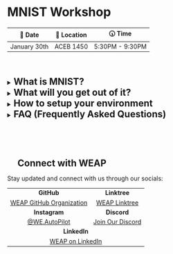 # MNIST Workshop

<div align="center">

| 📅 Date       | 📍 Location | 🕠 Time         |
|:------------:|:-----------:|:---------------:|
| January 30th |  ACEB 1450   | 5:30PM - 9:30PM |

</div>

#

</br>

<details>
<summary><h2 style="display: inline; border-bottom: none;">What is MNIST?</h2></summary>
</br>

The MNIST dataset (Modified National Institute of Standards and Technology database) is a widely used benchmark dataset in machine learning, particularly for image processing and computer vision tasks. Think of it like computer vision's "Hello world!". 

The dataset consists of 70,000 grayscale images of handwritten digits (0-9), each of size 28x28 pixels.

- **Training and Testing:** It is divided into 60,000 training images and 10,000 testing images.

- **Purpose:** The dataset is commonly used to train and evaluate classification algorithms, serving as a foundational task in deep learning and neural network research.

- **Simplicity:** Its small size and pre-processed, normalized format make it ideal for testing models and concepts with low computational overhead.

<div align="center">
    <img src="README_assets/MNIST_Visualization.gif" alt="Neural Network of MNIST">
    <p><em>Convolutional Neural Network of MNIST - Visualization</em></p>
</div>

</br>
</details>

<details>
<summary>
<h2 style="display: inline; border-bottom: none;">What will you get out of it?</h2>
</summary>
</br>

**1. Understanding Neural Networks**

- Learning about neural networks at our workshop provides a hands-on introduction to the foundations of machine learning. You will explore the theory behind how neural networks function, including the role of layers, the concept of a CNN, and the challenges of overfitting. By the end, you will gain a theoretical understanding of AI software engineering and its practical applications in developing intelligent systems.

**2. Hands-On with Machine Learning Frameworks**

- You will gain experience using popular ML frameworks like TensorFlow or PyTorch while working on MNIST. This practical exposure is directly transferable to projects requiring real-world datasets, such as vehicle navigation or obstacle detection.

**3. Confidence Building:**

- Solving MNIST problems helps you grasp the logic behind AI and ML systems in a simple, manageable way. This builds you confidence to dive into more challenging tasks like training models on real-world traffic or environmental data.

**4. A Machine Learning Project YOU made!**

- Who doesn’t want a project showcasing machine learning skills on their resume? A completed MNIST project not only demonstrates technical ability but also signals a willingness to learn and tackle foundational AI problems, making you more attractive to employers in tech and AI industries.

</br>

</details>

<details>
<summary>
<h2 style="display: inline; border-bottom: none;">
How to setup your environment
</h2>
</summary>

</br>

<div align="center">

Before coming in to the workshop please complete the following steps.

</div>

***Note: Windows and MacOS are very similar, thus only key differences are highlighted. If you need help with any part of this setup, be sure to join the Discord here:***

<div align="center">
    <a href="https://discord.gg/HuJCHCSVB2">Discord Link</a>
</div>

</br>

### 1. Download and Install Visual Studio Code (VS Code)

- Open your web browser and go to the [VS Code Download Page](https://code.visualstudio.com/).

- Click the **Download for your OS** button (Windows, Mac, or Linux).

- Once the download is complete, run the installer:
   - **Windows:** Double-click the `.exe` file and follow the prompts.
   - **Mac:** Open the `.dmg` file and drag the VS Code icon to your Applications folder.
   - **Linux:** Follow the instructions provided for your distribution.

- During installation (Windows only):
   - Check the box for **"Add to PATH"** when prompted.
   - Check any other options you find useful, like creating a desktop icon.

<div align="center">
    <img src="README_assets/image-1.png" alt="Download Page">
    <p><em>Once you load up the page, click "Download" in top right, and choose your OS</em></p>
</div>
</br>

### 2. Download and Install Python 3.12.x

- Go to the [Python Downloads Page](https://www.python.org/downloads/).

- Scroll down to "Looking for a specific release?"

- Click **Download** on your choice of 3.12.x Python ***(We will be downloading 3.12.8 for this tutorial)***.
   - We are using an older version of Python because you may encounter issues with some library's support for the latest version.

- Scroll to the bottom and choose the installer appropriate for your operating system:
   - **Windows (64-bit):** Select "Windows installer (64-bit)".
   - **Mac:** Select "macOS 64-bit universal2 installer".
   - **Linux:** Follow the instructions provided for your distribution or use the source tarball.

- Run the installer:
   - **Windows:** Check the box for **"Add Python to PATH"** and click **Install Now**.
   - **Mac:** Follow the installation steps.
   - **Linux:** Use your package manager or download the appropriate package.
   
- Verify the installation:
   - Open a terminal or command prompt and type:
     ```ps
     python --version
     ```
     or
     ```ps
     python3 --version
     ```
   - You should see something like `Python 3.12.x`.

</br>

### 3. Install the Python Extension in VS Code

- Open VS Code.

- Go to the Extensions Marketplace:
   - Click the **Extensions** icon on the left sidebar (it looks like four squares).

- Search for **"Python"** in the search bar.

- Select the extension developed by Microsoft and click **Install**.

- Once installed, restart VS Code to ensure the extension loads properly.

<div align="center">
    <img src="README_assets/image.png" alt="Python Extension Page">
    <p><em>Python Extension Page in VS Code.</em></p>
</div>

</br>

### 4. Set Up Python in VS Code

- Open VS Code and press **Ctrl + Shift + P** (Windows/Linux) or **Cmd + Shift + P** (Mac) to open the Command Palette.

- Type **"Python: Select Interpreter"** and click on it.

- From the list of Python interpreters, select the one corresponding to Python 3.12.x.
   - If you don’t see it, make sure Python is installed and added to your PATH.

<div align="center">
    <img src="README_assets/image-2.png" alt="Python Extension Page">
    <p><em>Python Extension Page in VS Code.</em></p>
</div>

</br>

### 5. Create and Run a Python File in VS Code

- Create a new folder for your project on your computer (e.g., `HelloWorldProject`).

- Open the folder in VS Code:
   - Go to **File > Open Folder...** and select the folder you created.

- Create a new Python file:
   - Click the **New File** button in the Explorer sidebar (or press **Ctrl + N** / **Cmd + N**).
   - Save the file as `hello_world.py` (ensure it has a `.py` extension).

- Write the following code in the file:

   ```python
   print("Hello, World!")
   ```

- Run the Python file:
   - Right-click anywhere in the code editor and select **"Run Python File in Terminal"**.
   - Alternatively, press **Ctrl + F5** (Windows/Linux) or **Cmd + F5** (Mac).

- Check the terminal at the bottom of VS Code for the output. You should see:
   ```
   Hello, World!
   ```
</br>

### 6. Verify Your Setup

- Confirm that:
   - VS Code is installed and working.
   - Python 3.12.x is installed and added to PATH.
   - The Python extension is installed and configured in VS Code.
   - You can successfully run a Python script and see the output.

- Celebrate! 🎉 You’ve set up your environment and run your first Python program in VS Code!
- You may feels as though this was simple, but we are just getting to the good part!
   - Attend the workshop session to write your first Convolutional Neural Network!

</br>

### 7. Set Up a Python Virtual Environment (Highly Recommended)

A virtual environment helps isolate your Python projects, ensuring that dependencies for one project don’t conflict with others. This is especially useful when working with machine learning libraries that may have version-specific requirements.

#### Windows

1. **Install `virtualenv`**:
   ```ps
   pip install virtualenv
   ```

2. **Create a virtual environment**:
   Navigate to your project folder, then in the terminal or command prompt and run:
   ```ps
   virtualenv venv
   ```

3. **Activate the virtual environment**:
   ```ps
   .\venv\Scripts\activate
   ```

4. **Verify activation**:
   You should see `(venv)` at the beginning of your terminal prompt, indicating the environment is active.

#### MacOS/Linux

1. **Install `virtualenv`**:
   ```bash
   pip3 install virtualenv
   ```

2. **Create a virtual environment**:
   Navigate to your project folder in the terminal and run:
   ```bash
   virtualenv venv
   ```

3. **Activate the virtual environment**:
   ```bash
   source venv/bin/activate
   ```

4. **Verify activation**:
   You should see `(venv)` at the beginning of your terminal prompt, indicating the environment is active.

#### Why Virtual Environments?

- **Dependency Management**: Keeps project dependencies isolated, avoiding version conflicts.
- **Portability**: Makes it easier to share projects without worrying about global Python package versions.
- **Clean Development Environment**: Prevents clutter in your global Python installation.

> **Tip**: To deactivate the environment, type:
> ```bash
> deactivate
> ```

### 8. Install Git and Set Up a Repository (Recommended)

Version control is a key skill for any developer. Git allows you to track changes, collaborate effectively, and revert to previous versions of your code when needed.

#### Windows

1. **Download and install Git**:
   - Visit the [Git website](https://git-scm.com/) and download the installer.
   - Run the installer and follow the default setup instructions.
   - Ensure the option **"Add Git to PATH"** is selected during installation.

2. **Verify the installation**:
   Open a command prompt and type:
   ```ps
   git --version
   ```

#### MacOS/Linux

1. **Install Git**:
   - On MacOS:
     ```bash
     brew install git
     ```
   - On Linux:
     ```bash
     sudo apt-get install git
     ```

2. **Verify the installation**:
   ```bash
   git --version
   ```

#### Set Up a Repository

1. **Initialize a Git repository**:
   In your project folder, run:
   ```bash
   git init
   ```

2. **Add files to the repository**:
   ```bash
   git add .
   ```

3. **Commit your changes**:
   ```bash
   git commit -m "Initial commit"
   ```

4. **Link to a remote repository (e.g., GitHub)**:
   - Create a new repository on GitHub.
   - Copy the repository URL and run:
     ```bash
     git remote add origin <repository-url>
     git branch -M main
     git push -u origin main
     ```

> **Tip**: Git is essential for collaborating on projects and keeping a reliable history of your work. Your best bet to become skillful at Git is practice and some tutorial videos on YouTube.

</details>

<details>
<summary>
<h2 style="display: inline; border-bottom: none;">
FAQ (Frequently Asked Questions)
</h2>
</summary>

</br>

**Q: Where is the solution to creating the MNIST CNN (Convolutional Neural Network)?**

    We will update this repository with the full solution and some explanations for certain parts after the completion of the workshop at the previously specified date.

**Q: Do I need prior machine learning experience to attend this workshop?**

    No prior experience is necessary! We will start with the basics of MNIST and Python setup, so beginners are welcome. However, familiarity with Python will be helpful.

**Q: What if I encounter issues setting up Python or VS Code?**

    Please refer to the step-by-step instructions provided in the setup guide. If issues persist, feel free to join our Discord server for assistance.

**Q: Will we use datasets other than MNIST in this workshop?**

    This workshop is focused on MNIST as it is a beginner-friendly dataset. Future, more advanced workshops may include other datasets, such as CIFAR-10 or custom datasets.

**Q: Can I use a Mac or Linux system for the workshop?**

    Yes! The setup instructions are similar for Mac and Linux. We have provided steps for all platforms in the setup guide.

**Q: Is there any cost associated with the workshop?**

    No, this workshop is completely free and open to all students that RSVP'd through the google form shared on all of our socials.

**Q: What tools or frameworks will be used for building the CNN?**

    We will use Python with a popular machine learning library called PyTorch to create and train the CNN.

**Q: Who can I contact if I have questions after the workshop?**

    Join our Discord server or reach out to any of the WEAP organizers. Details will be provided during the workshop.
</details>

</br>

#

</br>

<div id="toc">
    <ul style="list-style: none;">
        <summary>
            <h2 style="display: inline; border-bottom: none;">
                <b>Connect with WEAP</b>
            </h2>
        </summary>
    </ul>
</div>

Stay updated and connect with us through our socials:

<div align="center">
  <table>
    <tr>
      <td align="center"><strong>GitHub</strong></td>
      <td align="center"><strong>Linktree</strong></td>
    </tr>
    <tr>
      <td align="center"><a href="https://github.com/WE-Autopilot">WEAP GitHub Organization</a></td>
      <td align="center"><a href="https://linktr.ee/we.autopilot">WEAP Linktree</a></td>
    </tr>
    <tr>
      <td align="center"><strong>Instagram</strong></td>
      <td align="center"><strong>Discord</strong></td>
    </tr>
    <tr>
      <td align="center"><a href="https://instagram.com/we.autopilot">@WE.AutoPilot</a></td>
      <td align="center"><a href="https://discord.gg/HuJCHCSVB2">Join Our Discord</a></td>
    </tr>
    <tr>
      <td colspan="2" align="center"><strong>LinkedIn</strong></td>
    </tr>
    <tr>
      <td colspan="2" align="center"><a href="https://linkedin.com/company/we-autopilot-club">WEAP on LinkedIn</a></td>
    </tr>
  </table>
</div>
